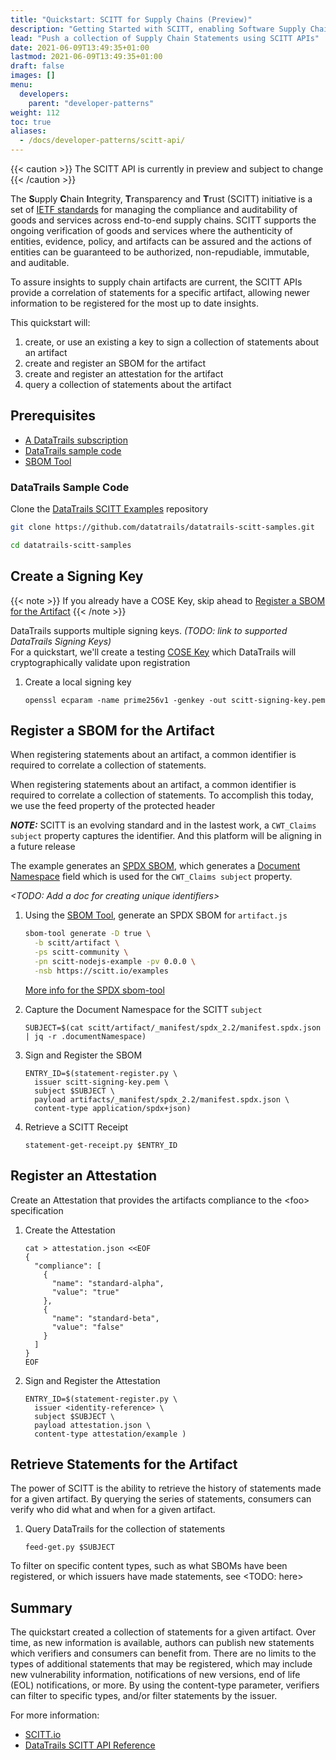 ```yaml
---
title: "Quickstart: SCITT for Supply Chains (Preview)"
description: "Getting Started with SCITT, enabling Software Supply Chain scenarios (Preview)"
lead: "Push a collection of Supply Chain Statements using SCITT APIs"
date: 2021-06-09T13:49:35+01:00
lastmod: 2021-06-09T13:49:35+01:00
draft: false
images: []
menu:
  developers:
    parent: "developer-patterns"
weight: 112
toc: true
aliases: 
  - /docs/developer-patterns/scitt-api/
---
```


{{< caution >}}
The SCITT API is currently in preview and subject to change
{{< /caution >}}

The **S**upply **C**hain **I**ntegrity, **T**ransparency and **T**rust (SCITT) initiative is a set of [IETF standards](https://datatracker.ietf.org/group/scitt/documents/) for managing the compliance and auditability of goods and services across end-to-end supply chains.
SCITT supports the ongoing verification of goods and services where the authenticity of entities, evidence, policy, and artifacts can be assured and the actions of entities can be guaranteed to be authorized, non-repudiable, immutable, and auditable.

To assure insights to supply chain artifacts are current, the SCITT APIs provide a correlation of statements for a specific artifact, allowing newer information to be registered for the most up to date insights.

This quickstart will:

1. create, or use an existing a key to sign a collection of statements about an artifact
1. create and register an SBOM for the artifact
1. create and register an attestation for the artifact
1. query a collection of statements about the artifact

## Prerequisites

- [A DataTrails subscription](https://app.datatrails.ai/signup)
- [DataTrails sample code](#datatrails-sample-code)
- [SBOM Tool](https://github.com/microsoft/sbom-tool)

### DataTrails Sample Code

Clone the [DataTrails SCITT Examples](https://github.com/datatrails/datatrails-scitt-samples) repository

```bash
git clone https://github.com/datatrails/datatrails-scitt-samples.git

cd datatrails-scitt-samples
```

## Create a Signing Key

{{< note >}}
If you already have a COSE Key, skip ahead to [Register a SBOM for the Artifact](#register-a-sbom-for-the-artifact)
{{< /note >}}

DataTrails supports multiple signing keys.
_(TODO: link to supported DataTrails Signing Keys\)_<br>
For a quickstart, we'll create a testing [COSE Key](https://cose-wg.github.io/cose-spec/#key-structure) which DataTrails will cryptographically validate upon registration

1. Create a local signing key

    ```shell
    openssl ecparam -name prime256v1 -genkey -out scitt-signing-key.pem
    ```

## Register a SBOM for the Artifact

When registering statements about an artifact, a common identifier is required to correlate a collection of statements.

When registering statements about an artifact, a common identifier is required to correlate a collection of statements. To accomplish this today, we use the feed property of the protected header

**_NOTE:_**  SCITT is an evolving standard and in the lastest work, a `CWT_Claims subject` property captures the identifier. And this platform will be aligning in a future release

The example generates an [SPDX SBOM](https://spdx.dev/), which generates a [Document Namespace](https://spdx.github.io/spdx-spec/v2.2.2/document-creation-information/#65-spdx-document-namespace-field) field which is used for the `CWT_Claims subject` property.

_\<TODO: Add a doc for creating unique identifiers>_

1. Using the [SBOM Tool](https://github.com/microsoft/sbom-tool), generate an SPDX SBOM for `artifact.js`

    ```bash
    sbom-tool generate -D true \
      -b scitt/artifact \
      -ps scitt-community \
      -pn scitt-nodejs-example -pv 0.0.0 \
      -nsb https://scitt.io/examples
    ```

    [More info for the SPDX sbom-tool](https://github.com/microsoft/sbom-tool/blob/main/docs/sbom-tool-arguments.md)
1. Capture the Document Namespace for the SCITT `subject`

    ```shell
    SUBJECT=$(cat scitt/artifact/_manifest/spdx_2.2/manifest.spdx.json | jq -r .documentNamespace)
    ```

1. Sign and Register the SBOM

    ```shell
    ENTRY_ID=$(statement-register.py \
      issuer scitt-signing-key.pem \
      subject $SUBJECT \
      payload artifacts/_manifest/spdx_2.2/manifest.spdx.json \
      content-type application/spdx+json)
    ```

1. Retrieve a SCITT Receipt

    ```shell
    statement-get-receipt.py $ENTRY_ID
    ```

## Register an Attestation

Create an Attestation that provides the artifacts compliance to the \<foo> specification

1. Create the Attestation

    ```shell
    cat > attestation.json <<EOF
    {
      "compliance": [
        {
          "name": "standard-alpha",
          "value": "true"
        },
        {
          "name": "standard-beta",
          "value": "false"
        }
      ]
    }
    EOF
    ```

1. Sign and Register the Attestation

    ```shell
    ENTRY_ID=$(statement-register.py \
      issuer <identity-reference> \
      subject $SUBJECT \
      payload attestation.json \
      content-type attestation/example )
    ```

## Retrieve Statements for the Artifact

The power of SCITT is the ability to retrieve the history of statements made for a given artifact.
By querying the series of statements, consumers can verify who did what and when for a given artifact.

1. Query DataTrails for the collection of statements

    ```shell
    feed-get.py $SUBJECT
    ```

To filter on specific content types, such as what SBOMs have been registered, or which issuers have made statements, see \<TODO: here>

## Summary

The quickstart created a collection of statements for a given artifact.
Over time, as new information is available, authors can publish new statements which verifiers and consumers can benefit from.
There are no limits to the types of additional statements that may be registered, which may include new vulnerability information, notifications of new versions, end of life (EOL) notifications, or more.
By using the content-type parameter, verifiers can filter to specific types, and/or filter statements by the issuer.

For more information:

- [SCITT.io](SCITT.io)
- [DataTrails SCITT API Reference](TBD)
